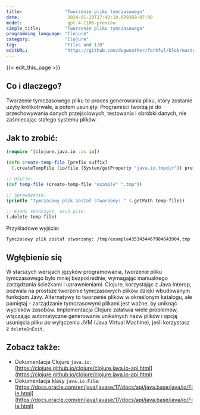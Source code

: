 ```yaml
---
title:                "Tworzenie pliku tymczasowego"
date:                  2024-01-20T17:40:10.029389-07:00
model:                 gpt-4-1106-preview
simple_title:         "Tworzenie pliku tymczasowego"
programming_language: "Clojure"
category:             "Clojure"
tag:                  "Files and I/O"
editURL:              "https://github.com/dogweather/forkful/blob/master/content/pl/clojure/creating-a-temporary-file.md"
---
```


{{< edit_this_page >}}

## Co i dlaczego?
Tworzenie tymczasowego pliku to proces generowania pliku, który zostanie użyty krótkotrwale, a potem usunięty. Programiści tworzą je do przechowywania danych przejściowych, testowania i obróbki danych, nie zaśmiecając stałego systemu plików.

## Jak to zrobić:
```clojure
(require '[clojure.java.io :as io])

(defn create-temp-file [prefix suffix]
  (.createTempFile (io/file (System/getProperty "java.io.tmpdir")) prefix suffix))

;; Użycie:
(def temp-file (create-temp-file "example" ".tmp"))

;; Sprawdzenie:
(println "Tymczasowy plik został stworzony: " (.getPath temp-file))

;; Kiedy skończysz, usuń plik:
(.delete temp-file)
```
Przykładowe wyjście:
```
Tymczasowy plik został stworzony: /tmp/example4353434467984643904.tmp
```

## Wgłębienie się
W starszych wersjach języków programowania, tworzenie pliku tymczasowego było mniej bezpośrednie, wymagając manualnego zarządzania ścieżkami i uprawnieniami. Clojure, korzystając z Java Interop, pozwala na prostsze tworzenie tymczasowych plików dzięki wbudowanym funkcjom Javy. Alternatywy to tworzenie plików w określonym katalogu, ale pamiętaj - zarządzanie tymczasowymi plikami jest ważne, by uniknąć wycieków zasobów. Implementacja Clojure załatwia wiele problemów, włączając automatyczne generowanie unikalnych nazw plików i opcję usunięcia pliku po wyłączeniu JVM (Java Virtual Machine), jeśli korzystasz z `deleteOnExit`.

## Zobacz także:
- Dokumentacja Clojure `java.io`: [https://clojure.github.io/clojure/clojure.java.io-api.html](https://clojure.github.io/clojure/clojure.java.io-api.html)
- Dokumentacja klasy `java.io.File`: [https://docs.oracle.com/en/java/javase/17/docs/api/java.base/java/io/File.html](https://docs.oracle.com/en/java/javase/17/docs/api/java.base/java/io/File.html)
